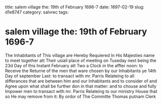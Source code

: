 title: salem village the: 19th of February 1696-7
date: 1697-02-19
slug: d1e8747
category: salvrec
tags: 


<div markdown class="doc" id="d1e8747">


# salem village the: 19th of February 1696-7

The Inhabitants of This village are Hereby Requiered In His Majesties name to meet together att Their usiall place of meeting on Tuseday next being the 23d Day of this Instant February att Two a Clock in the affter noon: to Receive the Returne of the men that ware chosen by our Inhabitants ye 14th Day of september Last: to transact with mr. Parris Relateing to all differances that are between him and our Inhabitants and to consider of and Agree upon what shall be further don in that matter: and to chouse and fully Impower men to transact with mr. Parris Relateing to our ministry House that so He may remove from it: By ordor of The Committe  Thomas putnam Clerk
</div>